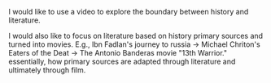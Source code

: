 I would like to use a video to explore the boundary between history and literature. 

I would also like to focus on literature based on history primary sources and turned into movies. E.g., Ibn Fadlan's journey to russia -> Michael Chriton's Eaters of the Deat -> The Antonio Banderas movie "13th Warrior." essentially, how primary sources are adapted through literature and ultimately through film. 

